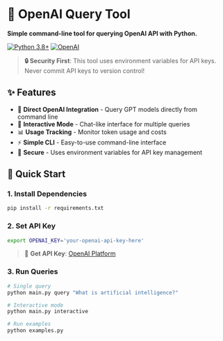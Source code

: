 # 🤖 OpenAI Query Tool

**Simple command-line tool for querying OpenAI API with Python.**

[![Python 3.8+](https://img.shields.io/badge/python-3.8+-blue.svg)](https://www.python.org/downloads/)
[![OpenAI](https://img.shields.io/badge/OpenAI-API-green.svg)](https://openai.com/api/)

> **🔒 Security First**: This tool uses environment variables for API keys. Never commit API keys to version control!

## ✨ Features

- 🤖 **Direct OpenAI Integration** - Query GPT models directly from command line
- 💬 **Interactive Mode** - Chat-like interface for multiple queries
- 📊 **Usage Tracking** - Monitor token usage and costs
- ⚡ **Simple CLI** - Easy-to-use command-line interface
- 🔐 **Secure** - Uses environment variables for API key management

## 🚀 Quick Start

### 1. Install Dependencies
```bash
pip install -r requirements.txt
```

### 2. Set API Key
```bash
export OPENAI_KEY='your-openai-api-key-here'
```

> 📖 **Get API Key**: [OpenAI Platform](https://platform.openai.com/api-keys)

### 3. Run Queries
```bash
# Single query
python main.py query "What is artificial intelligence?"

# Interactive mode
python main.py interactive

# Run examples
python examples.py
```
